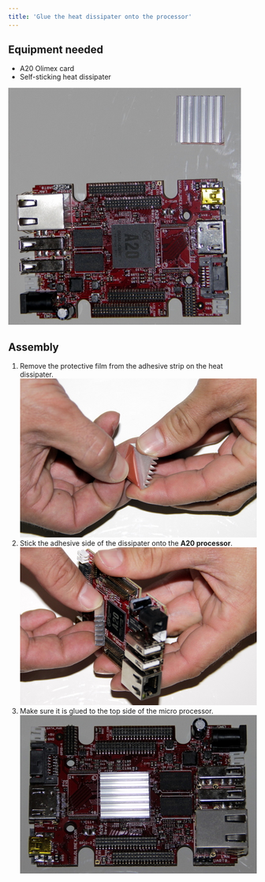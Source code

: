 ```yaml
---
title: 'Glue the heat dissipater onto the processor'
---
```


## Equipment needed

- A20 Olimex card
- Self-sticking heat dissipater

![](_MG_5245.JPG)

## Assembly

1. Remove the protective film from the adhesive strip on the heat dissipater.
    ![](_MG_5247.JPG)  
2. Stick the adhesive side of the dissipater onto the **A20 processor**.    
    ![](_MG_5250.JPG)  
3. Make sure it is glued to the top side of the micro processor.    
    ![](_MG_5251.JPG)  



